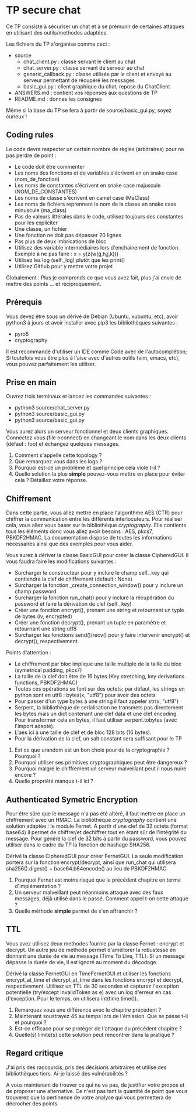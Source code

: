 # TP secure chat

Ce TP consiste à sécuriser un chat et à se prémunir de certaines attaques en utilisant des outils/methodes adaptées.

Les fichiers du TP s'organise comme ceci :

* source
    * chat_client.py : classe servant le client au chat
    * chat_server.py : classe servant de serveur au chat
    * generic_callback.py : classe utilisée par le client et envoyé au serveur permettant de récupéré les messages
    * basic_gui.py : client graphique du chat, repose du ChatClient
* ANSWERS.md : contient vos réponses aux questions de TP
* README.md : donnes les consignes

Même si la base du TP se fera à partir de source/basic_gui.py, soyez curieux ! 

## Coding rules

Le code devra respecter un certain nombre de règles (arbitraires) pour ne pas perdre de point :

- Le code doit être commenter
- Les noms des fonctions et de variables s'écrivent en en snake case (nom_de_fonction)
- Les noms de constantes s'écrivent en snake case majuscule (NOM_DE_CONSTANTES)
- Les noms de classe s'écrivent en camel case (MaClass)
- Les noms de fichiers reprennent le nom de la classe en snake case minuscule (ma_class)
- Pas de valeurs littérales dans le code, utilisez toujours des constantes pour les expliciter
- Une classe, un fichier
- Une fonction ne doit pas dépasser 20 lignes
- Pas plus de deux imbrications de bloc
- Utilisez des variable intermédiaires lors d'enchainement de fonction. Exemple à ne pas faire : x = y(z(w(g,h,j,k)))
- Utilisez les log (self._log) plutôt que les print()
- Utilisez Github pour y mettre votre projet

Globalement : Plus je comprends ce que vous avez fait, plus j'ai envie de mettre des points ... et réciproquement.

## Prérequis

Vous devez être sous un dérivé de Debian (Ubuntu, xubuntu, etc), avoir python3 à jours et avoir installer avec pip3 les bibliothèques suivantes :

- pyro5
- cryptography

Il est recommandé d'utiliser un IDE comme Code avec de l'autocomplétion; Si toutefois vous être plus à l'aise avec d'autres outils (vim, emacs, etc), vous pouvez parfaitement les utiliser.

## Prise en main

Ouvrez trois terminaux et lancez les commandes suivantes :

- python3 source/chat_server.py
- python3 source/basic_gui.py
- python3 source/basic_gui.py

Vous aurez alors un serveur fonctionnel et deux clients graphiques. Connectez vous (file->connect) en changeant le nom dans les deux clients (défaut : foo) et échangez quelques messages.

1. Comment s'appelle cette topology ?
2. Que remarquez vous dans les logs ? 
3. Pourquoi est-ce un problème et quel principe cela viole t-il ?
4. Quelle solution la plus **simple** pouvez-vous mettre en place pour éviter cela ? Détaillez votre réponse.

## Chiffrement

Dans cette partie, vous allez mettre en place l'algorithme AES (CTR) pour chiffrer la communication entre les différents interlocuteurs. Pour réaliser cela, vous allez vous baser sur la bibliothèque *cryptography*. Elle contients tous les éléments donc vous allez avoir besoins : AES, pkcs7, PBKDF2HMAC. La documentation dispose de toutes les informations nécessaires ainsi que des exemples pour vous aider.

Vous aurez à dériver la classe BasicGUI pour créer la classe CipheredGUI. Il vous faudra faire les modifications suivantes :

- Surcharger le constructeur pour y inclure le champ self._key qui contiendra la clef de chiffrement (default : None)
- Surcharger la fonction _create_connection_window() pour y inclure un champ password
- Surcharger la fonction run_chat() pour y inclure la récupération du password et faire la dérivation de clef (self._key)
- Créer une fonction encrypt(), prenant une string et retournant un typle de bytes (iv, encrypted)
- Créer une fonction decrypt(), prenant un tuple en paramètre et retournant une string utf8
- Surcharger les fonctions send()/recv() pour y faire intervenir encrypt() et decrypt(), respectivement.

Points d'attention :

- Le chiffrement par bloc implique une taille multiple de la taille du bloc (symetrical padding, pkcs7)
- La taille de la clef doit être de 16 bytes (Key stretching, key derivations functions, PBKDF2HMAC)
- Toutes ces opérations se font sur des octets; par défaut, les strings en python sont en utf8 : bytes(x, "utf8") pour avoir des octets
- Pour passer d'un type bytes à une string il faut appeler str(x, "utf8")
- Serpent, la bibliothèque de serialisation ne transmets pas directement les bytes mais un dict contenant une clef data et une clef encoding. Pour transformer cela en bytes, il faut utiliser serpent.tobytes (avec l'import adapté).
- L'aes ici à une taille de clef et de bloc 128 bits (16 bytes).
- Pour la dérivation de la clef, un salt constant sera suffisant pour le TP

1. Est ce que urandom est un bon choix pour de la cryptographie ? Pourquoi ?
2. Pourquoi utiliser ses primitives cryptographiques peut être dangereux ?
3. Pourquoi malgré le chiffrement un serveur malveillant peut il nous nuire encore ?
4. Quelle propriété manque t-il ici ?

## Authenticated Symetric Encryption

Pour être sûre que le message n'a pas été altéré, il faut mettre en place un chiffrement avec un HMAC. La bibliothèque *cryptography* contient une solution adaptée : le module Fernet. A partir d'une clef de 32 octets (format base64) il permet de chiffrer/et dechiffrer tout en étant sûr de l'intégrité du message. Pour généré la clef de 32 bits à partir du password, vous pouvez utiliser dans le cadre du TP la fonction de hashage SHA256.

Dérivé la classe CipheredGUI pour créer FernetGUI. La seule modification portera sur la fonction encrypt/decrypt, ainsi que run_chat qui utilisera sha256().digest() + base64.b64encode() au lieu de PBKDF2HMAC.

1. Pourquoi Fernet est moins risqué que le précédent chapitre en terme d'implémentation ?
2. Un serveur malveillant peut néanmoins attaqué avec des faux messages, déjà utilisé dans le passé. Comment appel t-on cette attaque ?
3. Quelle méthode **simple** permet de s'en affranchir ?

## TTL

Vous avez utilisez deux methodes fournie par la classe Fernet : encrypt et decrypt. Un autre jeu de methode permet d'améliorer la robustesse en donnant une durée de vie au message (Time To Live, TTL). Si un message dépasse la durée de vie, il est ignoré au moment du décodage.

Dérivé la classe FernetGUI en TimeFernetGUI et utiliser les fonctions encrypt_at_time et decrypt_at_time dans les fonctions encrypt et decrypt, respectivement. Utilisez un TTL de 30 secondes et capturez l'exception potentielle (try/except InvalidToken as e) avec un log d'erreur en cas d'exception. Pour le temps, on utilisera int(time.time()).

1. Remarquez vous une différence avec le chapitre précédent ?
2. Maintenant soustrayez 45 au temps lors de l'émission. Que se passe t-il et pourquoi ? 
3. Est-ce efficace pour se protéger de l'attaque du précédent chapitre ? 
4. Quelle(s) limite(s) cette solution peut rencontrer dans la pratique ?

## Regard critique

J'ai pris des raccourcis, pris des décisions arbitraires et utilisé des bibliothèques tiers. Ai-je laissé des vulnérabilités ? 

A vous maintenant de trouver ce qui ne va pas, de justifier votre propos et de proposer une alternative. Ce n'est pas tant la quantité de point que vous trouverez que la pertinence de votre analyse qui vous permettera de décrocher des points.
